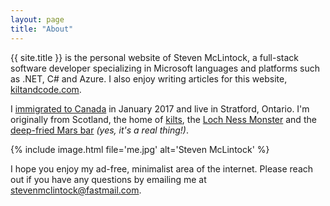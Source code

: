 ```yaml
---
layout: page
title: "About"
---
```


{{ site.title }} is the personal website of Steven McLintock, a full-stack software developer 
specializing in Microsoft languages and platforms such as .NET, C# and Azure. I also 
enjoy writing articles for this website, [kiltandcode.com](https://kiltandcode.com).

I [immigrated to Canada](https://kiltandcode.com/2019/06/30/coming-to-canada-immigrating-to-toronto-as-a-dotnet-developer/) 
in January 2017 and live in Stratford, Ontario. I'm originally from Scotland, the 
home of [kilts](https://en.wikipedia.org/wiki/Kilt), the 
[Loch Ness Monster](https://en.wikipedia.org/wiki/Loch_Ness_Monster) and 
the [deep-fried Mars bar](https://en.wikipedia.org/wiki/Deep-fried_Mars_bar) *(yes, it's a real thing!)*.

{%
    include image.html
    file='me.jpg'
    alt='Steven McLintock'
%}

I hope you enjoy my ad-free, minimalist area of the internet. Please reach out if you have any questions by emailing me at [stevenmclintock@fastmail.com](mailto:stevenmclintock@fastmail.com).